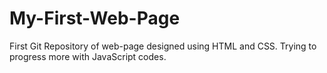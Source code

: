 # My-First-Web-Page
First Git Repository of web-page designed using HTML and CSS. Trying to progress more with JavaScript codes.
